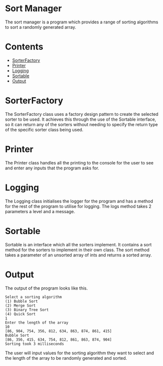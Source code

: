 # Sort Manager
The sort manager is a program which provides a range of sorting algorithms to sort a randomly generated array.

# Contents
* [SorterFactory](#SorterFactory)
* [Printer](#Printer)
* [Logging](#Logging)
* [Sortable](#Sortable)
* [Output](#Output)

# SorterFactory 
The SorterFactory class uses a factory design pattern to create the selected sorter to be used. It achieves this through the use of the Sortable interface, so it can return any of the sorters without needing to specify the return type of the specific sorter class being used.

# Printer
The Printer class handles all the printing to the console for the user to see and enter any inputs that the program asks for.

# Logging
The Logging class initialises the logger for the program and has a method for the rest of the program to utilise for logging. The logs method takes 2 parameters a level and a message. 

# Sortable
Sortable is an interface which all the sorters implement. It contains a sort method for the sorters to implement in their own class. The sort method takes a parameter of an unsorted array of ints and returns a sorted array.  

# Output
The output of the program looks like this.
```
Select a sorting algorithm
(1) Bubble Sort
(2) Merge Sort
(3) Binary Tree Sort
(4) Quick Sort
1
Enter the length of the array
10
[86, 904, 754, 356, 812, 634, 863, 874, 861, 415]
Bubble Sort
[86, 356, 415, 634, 754, 812, 861, 863, 874, 904]
Sorting took 3 milliseconds
```
The user will input values for the sorting algorithm they want to select and the length of the array to be randomly generated and sorted.

